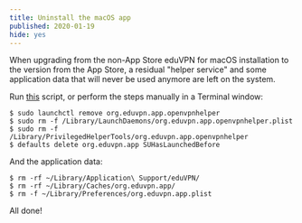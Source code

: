 ```yaml
---
title: Uninstall the macOS app
published: 2020-01-19
hide: yes
---
```


When upgrading from the non-App Store eduVPN for macOS installation to the 
version from the App Store, a residual "helper service" and some 
application data that will never be used anymore are left on the system. 

Run [this](https://raw.githubusercontent.com/eduvpn/macos/master/uninstall.sh) 
script, or perform the steps manually in a Terminal window:

    $ sudo launchctl remove org.eduvpn.app.openvpnhelper
    $ sudo rm -f /Library/LaunchDaemons/org.eduvpn.app.openvpnhelper.plist
    $ sudo rm -f /Library/PrivilegedHelperTools/org.eduvpn.app.openvpnhelper
    $ defaults delete org.eduvpn.app SUHasLaunchedBefore

And the application data:

    $ rm -rf ~/Library/Application\ Support/eduVPN/
    $ rm -rf ~/Library/Caches/org.eduvpn.app/
    $ rm -f ~/Library/Preferences/org.eduvpn.app.plist

All done!
